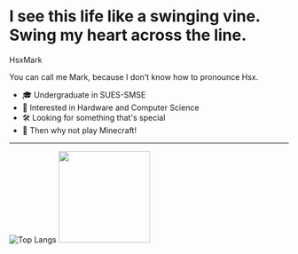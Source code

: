 # I see this life like a swinging vine. Swing my heart across the line.

HsxMark

You can call me Mark, because I don't know how to pronounce Hsx.

- 🎓 Undergraduate in SUES-SMSE
- 🔭 Interested in Hardware and Computer Science
- 🛠️ Looking for something that's special
- 🎨 Then why not play Minecraft!
---
![Top Langs](https://github-readme-stats.vercel.app/api/top-langs/?username=HsxMark&layout=compact)
<img src="https://github-readme-stats.vercel.app/api?username=HsxMark&rank_icon=github&show_icons=true" height="165px"/>
